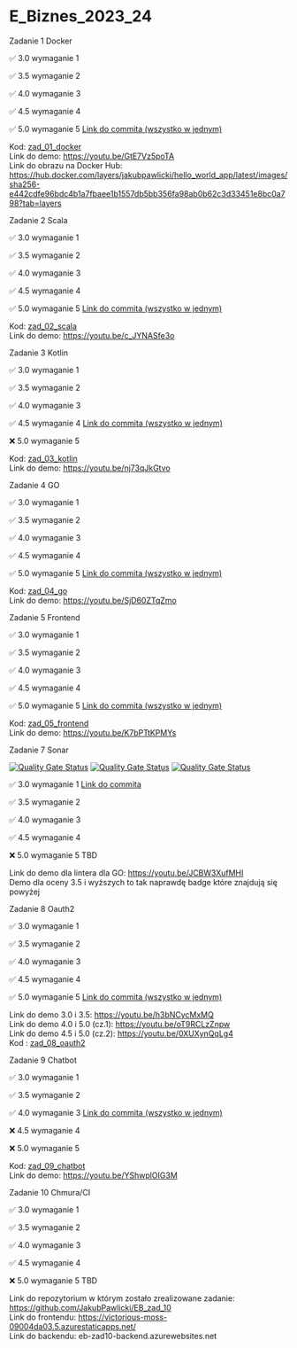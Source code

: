 # E_Biznes_2023_24
Zadanie 1 Docker

✅ 3.0 wymaganie 1 

✅ 3.5 wymaganie 2 

✅ 4.0 wymaganie 3 

✅ 4.5 wymaganie 4 

✅ 5.0 wymaganie 5 [Link do commita (wszystko w jednym)](https://github.com/JakubPawlicki/E_Biznes_2023_24/commit/b90dc6d7bf178a00ff082c861ff1fa12afdbbaab)

Kod: [zad_01_docker](https://github.com/JakubPawlicki/E_Biznes_2023_24/tree/master/zad_01_docker) \
Link do demo: https://youtu.be/GtE7Vz5poTA \
Link do obrazu na Docker Hub: https://hub.docker.com/layers/jakubpawlicki/hello_world_app/latest/images/sha256-e442cdfe96bdc4b1a7fbaee1b1557db5bb356fa98ab0b62c3d33451e8bc0a798?tab=layers

Zadanie 2 Scala

✅ 3.0 wymaganie 1 

✅ 3.5 wymaganie 2 

✅ 4.0 wymaganie 3 

✅ 4.5 wymaganie 4 

✅ 5.0 wymaganie 5 [Link do commita (wszystko w jednym)](https://github.com/JakubPawlicki/E_Biznes_2023_24/commit/bdf326654c6cb6e0e70bf9b30b2d83196cce48f9)

Kod: [zad_02_scala](https://github.com/JakubPawlicki/E_Biznes_2023_24/tree/master/zad_02_scala) \
Link do demo: https://youtu.be/c_JYNASfe3o

Zadanie 3 Kotlin

✅ 3.0 wymaganie 1 

✅ 3.5 wymaganie 2 

✅ 4.0 wymaganie 3 

✅ 4.5 wymaganie 4 [Link do commita (wszystko w jednym)](https://github.com/JakubPawlicki/E_Biznes_2023_24/commit/ea01a0cadc76ad9f81739bb004d59f6b8202be16)

❌ 5.0 wymaganie 5

Kod: [zad_03_kotlin](https://github.com/JakubPawlicki/E_Biznes_2023_24/tree/master/zad_03_kotlin) \
Link do demo: https://youtu.be/nj73qJkGtvo

Zadanie 4 GO

✅ 3.0 wymaganie 1 

✅ 3.5 wymaganie 2 

✅ 4.0 wymaganie 3 

✅ 4.5 wymaganie 4 

✅ 5.0 wymaganie 5 [Link do commita (wszystko w jednym)](https://github.com/JakubPawlicki/E_Biznes_2023_24/commit/388374c4acdc73412e8fc5b6eb9752dddb0aa482)

Kod: [zad_04_go](https://github.com/JakubPawlicki/E_Biznes_2023_24/tree/master/zad_04_go) \
Link do demo: https://youtu.be/SjD60ZTqZmo

Zadanie 5 Frontend

✅ 3.0 wymaganie 1 

✅ 3.5 wymaganie 2 

✅ 4.0 wymaganie 3 

✅ 4.5 wymaganie 4 

✅ 5.0 wymaganie 5 [Link do commita (wszystko w jednym)](https://github.com/JakubPawlicki/E_Biznes_2023_24/commit/b46f9b9912ccd845e8ad62e63dad9ecf126d8a80)

Kod: [zad_05_frontend](https://github.com/JakubPawlicki/E_Biznes_2023_24/tree/master/zad_05_frontend) \
Link do demo: https://youtu.be/K7bPTtKPMYs

Zadanie 7 Sonar

[![Quality Gate Status](https://sonarcloud.io/api/project_badges/measure?project=JakubPawlicki_E_Biznes_2023_24&metric=bugs)](https://sonarcloud.io/dashboard?id=JakubPawlicki_E_Biznes_2023_24)
[![Quality Gate Status](https://sonarcloud.io/api/project_badges/measure?project=JakubPawlicki_E_Biznes_2023_24&metric=code_smells)](https://sonarcloud.io/dashboard?id=JakubPawlicki_E_Biznes_2023_24)
[![Quality Gate Status](https://sonarcloud.io/api/project_badges/measure?project=JakubPawlicki_E_Biznes_2023_24&metric=vulnerabilities)](https://sonarcloud.io/dashboard?id=JakubPawlicki_E_Biznes_2023_24)


✅ 3.0 wymaganie 1 [Link do commita](https://github.com/JakubPawlicki/E_Biznes_2023_24/commit/4caa80831af2ed54ea8cc5e8f0edc167942d3d17)

✅ 3.5 wymaganie 2 

✅ 4.0 wymaganie 3 

✅ 4.5 wymaganie 4 

❌ 5.0 wymaganie 5  TBD

Link do demo dla lintera dla GO: https://youtu.be/JCBW3XufMHI \
Demo dla oceny 3.5 i wyższych to tak naprawdę badge które znajdują się powyżej

Zadanie 8 Oauth2

✅ 3.0 wymaganie 1 

✅ 3.5 wymaganie 2 

✅ 4.0 wymaganie 3 

✅ 4.5 wymaganie 4 

✅ 5.0 wymaganie 5 [Link do commita (wszystko w jednym)](https://github.com/JakubPawlicki/E_Biznes_2023_24/commit/c52a59e459d15a7c8bc2eb0e6e0bd1ba2bfc4fe5)

Link do demo 3.0 i 3.5: https://youtu.be/h3bNCycMxMQ \
Link do demo 4.0 i 5.0 (cz.1): https://youtu.be/oT9RCLzZnpw \
Link do demo 4.5 i 5.0 (cz.2): https://youtu.be/0XUXynQqLg4 \
Kod : [zad_08_oauth2](https://github.com/JakubPawlicki/E_Biznes_2023_24/tree/master/zad_08_oauth2)

Zadanie 9 Chatbot

✅ 3.0 wymaganie 1 

✅ 3.5 wymaganie 2 

✅ 4.0 wymaganie 3 [Link do commita (wszystko w jednym)](https://github.com/JakubPawlicki/E_Biznes_2023_24/commit/0766a7910fb10553219ec7e6e9168f217d0cbe05)

❌ 4.5 wymaganie 4 

❌ 5.0 wymaganie 5

Kod: [zad_09_chatbot](https://github.com/JakubPawlicki/E_Biznes_2023_24/tree/master/zad_09_chatbot) \
Link do demo: https://youtu.be/YShwplOIG3M

Zadanie 10 Chmura/CI

✅ 3.0 wymaganie 1 

✅ 3.5 wymaganie 2 

✅ 4.0 wymaganie 3 

✅ 4.5 wymaganie 4 

❌ 5.0 wymaganie 5  TBD

Link do repozytorium w którym zostało zrealizowane zadanie: https://github.com/JakubPawlicki/EB_zad_10 \
Link do frontendu: https://victorious-moss-09004da03.5.azurestaticapps.net/ \
Link do backendu: eb-zad10-backend.azurewebsites.net
